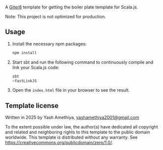 A [Giter8][g8] template for getting the boiler plate template for Scala.js.

Note: This project is not optimized for production.

## Usage

1. Install the necessary npm packages:
    ```sh
    npm install
    ```

2. Start sbt and run the following command to continuously compile and link your Scala.js code:
    ```sh
    sbt
    ~fastLinkJS
    ```

3. Open the `index.html` file in your browser to see the result.

Template license
----------------
Written in 2025 by Yash Amethiya, yashamethiya2001@gmail.com

To the extent possible under law, the author(s) have dedicated all copyright and related
and neighboring rights to this template to the public domain worldwide.
This template is distributed without any warranty. See <https://creativecommons.org/publicdomain/zero/1.0/>.

[g8]: https://www.foundweekends.org/giter8/
